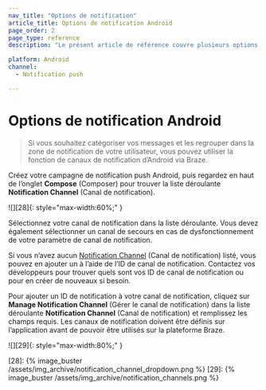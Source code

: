 ```yaml
---
nav_title: "Options de notification"
article_title: Options de notification Android
page_order: 2
page_type: reference
description: "Le présent article de référence couvre plusieurs options de notification Android et comment les utiliser au mieux dans les campagnes Braze."

platform: Android
channel:
  - Notification push

---
```


# Options de notification Android

> Si vous souhaitez catégoriser vos messages et les regrouper dans la zone de notification de votre utilisateur, vous pouvez utiliser la fonction de canaux de notification d’Android via Braze.

Créez votre campagne de notification push Android, puis regardez en haut de l’onglet **Compose** (Composer) pour trouver la liste déroulante **Notification Channel** (Canal de notification).

![][28]{: style="max-width:60%;" }

Sélectionnez votre canal de notification dans la liste déroulante. Vous devez également sélectionner un canal de secours en cas de dysfonctionnement de votre paramètre de canal de notification.

Si vous n’avez aucun [Notification Channel]({{site.baseurl}}/user_guide/message_building_by_channel/push/android/notification_channels/) (Canal de notification) listé, vous pouvez en ajouter un à l’aide de l’ID de canal de notification. Contactez vos développeurs pour trouver quels sont vos ID de canal de notification ou pour en créer de nouveaux si besoin. 

Pour ajouter un ID de notification à votre canal de notification, cliquez sur **Manage Notification Channel** (Gérer le canal de notification) dans la liste déroulante **Notification Channel** (Canal de notification) et remplissez les champs requis. Les canaux de notification doivent être définis sur l’application avant de pouvoir être utilisés sur la plateforme Braze.

![][29]{: style="max-width:80%;" }


[28]: {% image_buster /assets/img_archive/notification_channel_dropdown.png %}
[29]: {% image_buster /assets/img_archive/notification_channels.png %}
